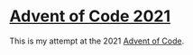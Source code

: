 # [Advent of Code 2021](https://adventofcode.com/)

This is my attempt at the 2021 [Advent of Code](https://adventofcode.com/).